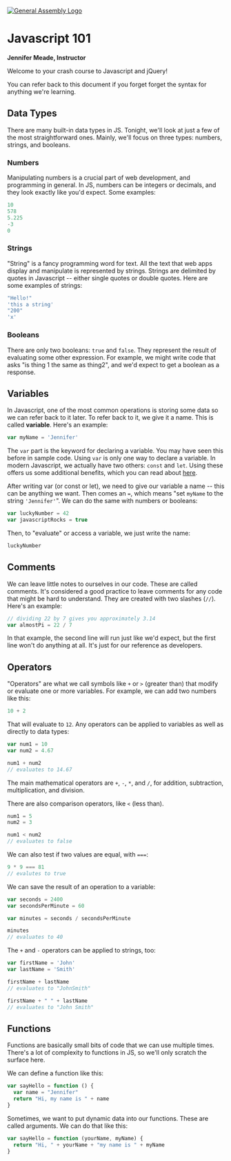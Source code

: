 [![General Assembly Logo](https://camo.githubusercontent.com/1a91b05b8f4d44b5bbfb83abac2b0996d8e26c92/687474703a2f2f692e696d6775722e636f6d2f6b6538555354712e706e67)](https://generalassemb.ly/education/web-development-immersive)

# Javascript 101

**Jennifer Meade, Instructor**

Welcome to your crash course to Javascript and jQuery!

You can refer back to this document if you forget forget the syntax for anything we're learning.

## Data Types

There are many built-in data types in JS. Tonight, we'll look at just a few of
the most straightforward ones. Mainly, we'll focus on three types: numbers,
strings, and booleans.

### Numbers

Manipulating numbers is a crucial part of web development, and programming in
general. In JS, numbers can be integers or decimals, and they look exactly like
you'd expect. Some examples:

```js
10
578
5.225
-3
0
```

### Strings

"String" is a fancy programming word for text. All the text that web apps
display and manipulate is represented by strings. Strings are delimited by
quotes in Javascript -- either single quotes or double quotes. Here are some
examples of strings:

```js
"Hello!"
'this a string'
"200"
'x'
```

### Booleans

There are only two booleans: `true` and `false`. They represent the result of
evaluating some other expression. For example, we might write code that asks
"is thing 1 the same as thing2", and we'd expect to get a boolean as a response.

## Variables

In Javascript, one of the most common operations is storing some data so we can
refer back to it later. To refer back to it, we give it a name. This is called
**variable**. Here's an example:

```js
var myName = 'Jennifer'
```

The `var` part is the keyword for declaring a variable. You may have seen this before in sample code.  Using `var` is only one way to declare a variable.  In modern Javascript, we actually have two others: `const` and `let`.  Using these offers us some additional benefits, which you can read about [here](https://medium.freecodecamp.org/javascripts-var-let-and-const-variables-explained-with-a-story-2038e3c6b2f9).

After writing var (or const or let), we need to give our variable a name -- this can be anything we want. Then comes an `=`,
which means "set `myName` to the string `'Jennifer'`". We can do the same with
numbers or booleans:

```js
var luckyNumber = 42
var javascriptRocks = true
```

Then, to "evaluate" or access a variable, we just write the name:

```js
luckyNumber
```

## Comments

We can leave little notes to ourselves in our code. These are called comments.
It's considered a good practice to leave comments for any code that might be
hard to understand. They are created with two slashes (`//`). Here's an example:

```js
// dividing 22 by 7 gives you approximately 3.14
var almostPi = 22 / 7
```

In that example, the second line will run just like we'd expect, but the first
line won't do anything at all. It's just for our reference as developers.

## Operators

"Operators" are what we call symbols like `+` or `>` (greater than) that modify or evaluate one or more variables. For example, we can add two numbers
like this:

```js
10 + 2
```

That will evaluate to `12`. Any operators can be applied to variables as well
as directly to data types:

```js
var num1 = 10
var num2 = 4.67

num1 + num2
// evaluates to 14.67
```

The main mathematical operators are `+`, `-`, `*`, and `/`, for addition,
subtraction, multiplication, and division.

There are also comparison operators, like `<` (less than).

```js
num1 = 5
num2 = 3

num1 < num2
// evaluates to false
```

We can also test if two values are equal, with `===`:

```js
9 * 9 === 81
// evalutes to true
```

We can save the result of an operation to a variable:

```js
var seconds = 2400
var secondsPerMinute = 60

var minutes = seconds / secondsPerMinute

minutes
// evaluates to 40
```

The `+` and `-` operators can be applied to strings, too:

```js
var firstName = 'John'
var lastName = 'Smith'

firstName + lastName
// evaluates to "JohnSmith"

firstName + " " + lastName
// evaluates to "John Smith"
```

## Functions

Functions are basically small bits of code that we can use multiple times.
There's a lot of complexity to functions in JS, so we'll only scratch the
surface here.

We can define a function like this:
```js
var sayHello = function () {
  var name = "Jennifer"
  return "Hi, my name is " + name
}
```

Sometimes, we want to put dynamic data into our functions. These are called
arguments. We can do that like this:

```js
var sayHello = function (yourName, myName) {
  return "Hi, " + yourName + "my name is " + myName
}
```
